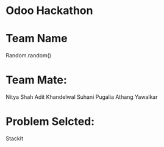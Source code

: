 # Odoo Hackathon
# Team Name
Random.random()
# Team Mate:
Nitya Shah 
Adit Khandelwal
Suhani Pugalia
Athang Yawalkar
# Problem Selcted:
StackIt
